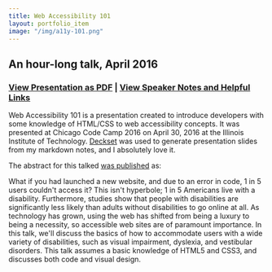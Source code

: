 ```yaml
---
title: Web Accessibility 101
layout: portfolio_item
image: "/img/a11y-101.png"
---
```


## An hour-long talk, April 2016
### [View Presentation as PDF](/documents/web_accessibility_ccc.pdf) | [View Speaker Notes and Helpful Links](/documents/web_accessibility_ccc.md)

<p>Web Accessibility 101 is a presentation created to introduce developers with some knowledge of HTML/CSS to web accessibility concepts. It was presented at Chicago Code Camp 2016 on April 30, 2016 at the Illinois Institute of Technology. <a href="http://www.decksetapp.com/">Deckset</a> was used to generate presentation slides from my markdown notes, and I absolutely love it.</p>
<p>The abstract for this talked <a href="http://chicagocodecamp.com/sessions/detail/1124">was published</a> as: </p>
<p>What if you had launched a new website, and due to an error in code, 1 in 5 users couldn't access it? This isn't hyperbole; 1 in 5 Americans live with a disability. Furthermore, studies show that people with disabilities are significantly less likely than adults without disabilities to go online at all. As technology has grown, using the web has shifted from being a luxury to being a necessity, so accessible web sites are of paramount importance. In this talk, we'll discuss the basics of how to accommodate users with a wide variety of disabilities, such as visual impairment, dyslexia, and vestibular disorders. This talk assumes a basic knowledge of HTML5 and CSS3, and discusses both code and visual design.</p>
